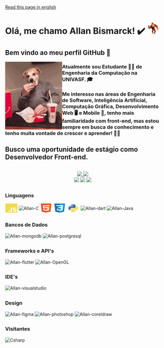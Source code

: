 <a href="README.md" target="_blank">Read this page in english</a>
# Olá, me chamo Allan Bismarck! ✔️ <img height="40em" width="40em" src="donkey-kong-dance.gif"/>
## Bem vindo ao meu perfil GitHub 👋
<img align="left" height="220em" width="185em" src="doggo-good.gif"/> 

### Atualmente sou Estudante 👨‍🎓 de Engenharia da Computação na UNIVASF. 🎓
### Me interesso nas áreas de Engenharia de Software, Inteligência Artificial, Computação Gráfica, Desenvolvimento Web 🖥️ e Mobile 📱, tenho mais familiaridade com front-end, mas estou sempre em busca de conhecimento e tenho muita vontade de crescer e aprender! 👨‍💻 
## Busco uma oportunidade de estágio como Desenvolvedor Front-end.
<br/>
<div align="center">
  <a href="https://github.com/AllanBismarck123">
  <img height="180em" src="https://github-readme-stats.vercel.app/api?username=AllanBismarck123&show_icons=true&theme=algolia&include_all_commits=true&count_private=true"/>
  <img height="180em" src="https://github-readme-stats.vercel.app/api/top-langs/?username=AllanBismarck123&layout=compact&langs_count=7&theme=algolia"/>
</div>

<div align="center">
    <a href="https://instagram.com/allan__bismarck" target="_blank"><img src="https://img.shields.io/badge/-Instagram-%23E4405F?style=for-the-badge&logo=instagram&logoColor=white" target="_blank"></a>
    <a href="https://www.linkedin.com/in/allan-bismarck" target="_blank"><img src="https://img.shields.io/badge/-LinkedIn-%230077B5?style=for-the-badge&logo=linkedin&logoColor=white" target="_blank"></a>   
  <a><img height="28" src="https://img.shields.io/badge/E--MAIL-allan__b95%40outlook.com-green?style=flat-square&logo=microsoftoutlook"</a>
</div>
  
##
### Linguagens
<div style="display: inline_block">
  <img align="center" alt="Allan-Js" height="30" width="40" src="https://raw.githubusercontent.com/devicons/devicon/master/icons/javascript/javascript-plain.svg">
  <img align="center" alt="Allan-C" height="30" width="40" src="https://cdn.jsdelivr.net/gh/devicons/devicon/icons/c/c-original.svg">
  <img align="center" alt="Allan-HTML" height="30" width="40" src="https://raw.githubusercontent.com/devicons/devicon/master/icons/html5/html5-original.svg">
  <img align="center" alt="Allan-CSS" height="30" width="40" src="https://raw.githubusercontent.com/devicons/devicon/master/icons/css3/css3-original.svg">
  <img align="center" alt="Allan-Python" height="30" width="40" src="https://raw.githubusercontent.com/devicons/devicon/master/icons/python/python-original.svg">
  <img align="center" alt="Allan-dart" height="30" width="40" src="https://cdn.jsdelivr.net/gh/devicons/devicon/icons/dart/dart-original.svg">
  <img align="center" alt="Allan-Java" height="30" width="40" src="https://cdn.jsdelivr.net/gh/devicons/devicon/icons/java/java-original.svg" />
</div>
  
##
### Bancos de Dados
<div style="display: inline_block">
  <img align="center" alt="Allan-mongodb" height="30" width="40" src="https://cdn.jsdelivr.net/gh/devicons/devicon/icons/mongodb/mongodb-original.svg"  />
  <img align="center" alt="Allan-postgresql" height="30" width="40" src="https://cdn.jsdelivr.net/gh/devicons/devicon/icons/postgresql/postgresql-original.svg"  />
</div>
  
##
### Frameworks e API's
<div style="display: inline_block">
  <img align="center" alt="Allan-flutter" height="30" width="40"  src="https://cdn.jsdelivr.net/gh/devicons/devicon/icons/flutter/flutter-original.svg" />
  <img align="center" alt="Allan-OpenGL" height="30" width="40"  src="https://cdn.jsdelivr.net/gh/devicons/devicon/icons/opengl/opengl-plain.svg" />
</div>
  
##
### IDE's
<div style="display: inline_block">
  <img align="center" alt="Allan-visualstudio" height="30" width="40"  src="https://cdn.jsdelivr.net/gh/devicons/devicon/icons/visualstudio/visualstudio-plain.svg" />
</div>
  
##
### Design
<div style="display: inline_block">
  <img align="center" alt="Allan-figma" height="30" width="40"  src="https://cdn.jsdelivr.net/gh/devicons/devicon/icons/figma/figma-original.svg" />
  <img align="center" alt="Allan-photoshop" height="30" width="40"  src="https://cdn.jsdelivr.net/gh/devicons/devicon/icons/photoshop/photoshop-plain.svg" />
  <img align="center" alt="Allan-coreldraw" height="40" width="40" src="https://img.icons8.com/fluency/48/000000/coreldraw-2021.png" />
</div>
  
##
<h3> Visitantes </h3>  
<div>
  <img align="center" alt="Csharp" height="30" width="150" src="https://komarev.com/ghpvc/?username=AllanBismarck123&color=green" alt="AllanBismarck123" />
</div>  
